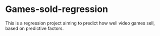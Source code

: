 # Games-sold-regression
This is a regression project aiming to predict how well video games sell, based on predictive factors.
